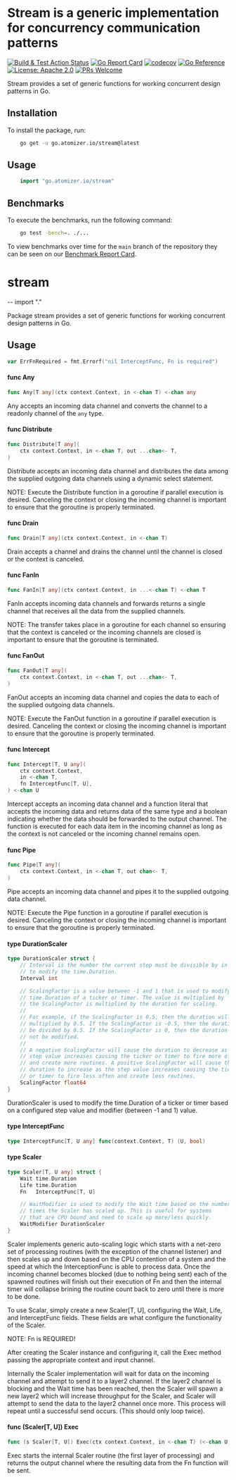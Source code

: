 # Stream is a generic implementation for concurrency communication patterns

[![Build & Test Action Status](https://github.com/devnw/stream/actions/workflows/build.yml/badge.svg)](https://github.com/devnw/stream/actions)
[![Go Report Card](https://goreportcard.com/badge/go.atomizer.io/stream)](https://goreportcard.com/report/go.atomizer.io/stream)
[![codecov](https://codecov.io/gh/devnw/stream/branch/main/graph/badge.svg)](https://codecov.io/gh/devnw/stream)
[![Go Reference](https://pkg.go.dev/badge/go.atomizer.io/stream.svg)](https://pkg.go.dev/go.atomizer.io/stream)
[![License: Apache 2.0](https://img.shields.io/badge/license-Apache-blue.svg)](https://opensource.org/licenses/Apache-2.0)
[![PRs Welcome](https://img.shields.io/badge/PRs-welcome-brightgreen.svg)](http://makeapullrequest.com)

Stream provides a set of generic functions for working concurrent
design patterns in Go.

## Installation

To install the package, run:

```bash
    go get -u go.atomizer.io/stream@latest
```

## Usage

```go
    import "go.atomizer.io/stream"
```

## Benchmarks

To execute the benchmarks, run the following command:

```bash
    go test -bench=. ./...
```

To view benchmarks over time for the `main` branch of the repository they can
be seen on our [Benchmark Report Card].

[Benchmark Report Card]: https://devnw.github.io/stream/dev/bench/

<!-- GODOC_START -->
# stream
--
    import "."

Package stream provides a set of generic functions for working concurrent design
patterns in Go.

## Usage

```go
var ErrFnRequired = fmt.Errorf("nil InterceptFunc, Fn is required")
```

#### func  Any

```go
func Any[T any](ctx context.Context, in <-chan T) <-chan any
```
Any accepts an incoming data channel and converts the channel to a readonly
channel of the `any` type.

#### func  Distribute

```go
func Distribute[T any](
	ctx context.Context, in <-chan T, out ...chan<- T,
)
```
Distribute accepts an incoming data channel and distributes the data among the
supplied outgoing data channels using a dynamic select statement.

NOTE: Execute the Distribute function in a goroutine if parallel execution is
desired. Canceling the context or closing the incoming channel is important to
ensure that the goroutine is properly terminated.

#### func  Drain

```go
func Drain[T any](ctx context.Context, in <-chan T)
```
Drain accepts a channel and drains the channel until the channel is closed or
the context is canceled.

#### func  FanIn

```go
func FanIn[T any](ctx context.Context, in ...<-chan T) <-chan T
```
FanIn accepts incoming data channels and forwards returns a single channel that
receives all the data from the supplied channels.

NOTE: The transfer takes place in a goroutine for each channel so ensuring that
the context is canceled or the incoming channels are closed is important to
ensure that the goroutine is terminated.

#### func  FanOut

```go
func FanOut[T any](
	ctx context.Context, in <-chan T, out ...chan<- T,
)
```
FanOut accepts an incoming data channel and copies the data to each of the
supplied outgoing data channels.

NOTE: Execute the FanOut function in a goroutine if parallel execution is
desired. Canceling the context or closing the incoming channel is important to
ensure that the goroutine is properly terminated.

#### func  Intercept

```go
func Intercept[T, U any](
	ctx context.Context,
	in <-chan T,
	fn InterceptFunc[T, U],
) <-chan U
```
Intercept accepts an incoming data channel and a function literal that accepts
the incoming data and returns data of the same type and a boolean indicating
whether the data should be forwarded to the output channel. The function is
executed for each data item in the incoming channel as long as the context is
not canceled or the incoming channel remains open.

#### func  Pipe

```go
func Pipe[T any](
	ctx context.Context, in <-chan T, out chan<- T,
)
```
Pipe accepts an incoming data channel and pipes it to the supplied outgoing data
channel.

NOTE: Execute the Pipe function in a goroutine if parallel execution is desired.
Canceling the context or closing the incoming channel is important to ensure
that the goroutine is properly terminated.

#### type DurationScaler

```go
type DurationScaler struct {
	// Interval is the number the current step must be divisible by in order
	// to modify the time.Duration.
	Interval int

	// ScalingFactor is a value between -1 and 1 that is used to modify the
	// time.Duration of a ticker or timer. The value is multiplied by
	// the ScalingFactor is multiplied by the duration for scaling.
	//
	// For example, if the ScalingFactor is 0.5, then the duration will be
	// multiplied by 0.5. If the ScalingFactor is -0.5, then the duration will
	// be divided by 0.5. If the ScalingFactor is 0, then the duration will
	// not be modified.
	//
	// A negative ScalingFactor will cause the duration to decrease as the
	// step value increases causing the ticker or timer to fire more often
	// and create more routines. A positive ScalingFactor will cause the
	// duration to increase as the step value increases causing the ticker
	// or timer to fire less often and create less routines.
	ScalingFactor float64
}
```

DurationScaler is used to modify the time.Duration of a ticker or timer based on
a configured step value and modifier (between -1 and 1) value.

#### type InterceptFunc

```go
type InterceptFunc[T, U any] func(context.Context, T) (U, bool)
```


#### type Scaler

```go
type Scaler[T, U any] struct {
	Wait time.Duration
	Life time.Duration
	Fn   InterceptFunc[T, U]

	// WaitModifier is used to modify the Wait time based on the number of
	// times the Scaler has scaled up. This is useful for systems
	// that are CPU bound and need to scale up more/less quickly.
	WaitModifier DurationScaler
}
```

Scaler implements generic auto-scaling logic which starts with a net-zero set of
processing routines (with the exception of the channel listener) and then scales
up and down based on the CPU contention of a system and the speed at which the
InterceptionFunc is able to process data. Once the incoming channel becomes
blocked (due to nothing being sent) each of the spawned routines will finish out
their execution of Fn and then the internal timer will collapse brining the
routine count back to zero until there is more to be done.

To use Scalar, simply create a new Scaler[T, U], configuring the Wait, Life, and
InterceptFunc fields. These fields are what configure the functionality of the
Scaler.

NOTE: Fn is REQUIRED!

After creating the Scaler instance and configuring it, call the Exec method
passing the appropriate context and input channel.

Internally the Scaler implementation will wait for data on the incoming channel
and attempt to send it to a layer2 channel. If the layer2 channel is blocking
and the Wait time has been reached, then the Scaler will spawn a new layer2
which will increase throughput for the Scaler, and Scaler will attempt to send
the data to the layer2 channel once more. This process will repeat until a
successful send occurs. (This should only loop twice).

#### func (Scaler[T, U]) Exec

```go
func (s Scaler[T, U]) Exec(ctx context.Context, in <-chan T) (<-chan U, error)
```
Exec starts the internal Scaler routine (the first layer of processing) and
returns the output channel where the resulting data from the Fn function will be
sent.
